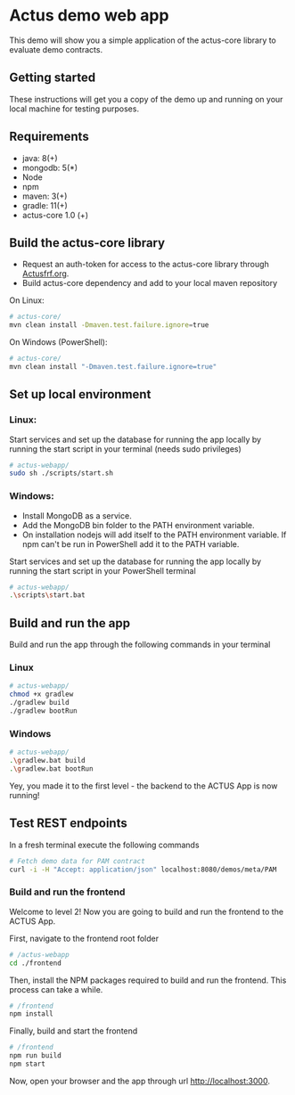 # Actus demo web app
This demo will show you a simple application of the actus-core library to evaluate demo contracts.

## Getting started
These instructions will get you a copy of the demo up and running on your local machine for testing purposes.

## Requirements

* java: 8(+)
* mongodb: 5(*)
* Node
* npm
* maven: 3(+)
* gradle: 11(+)
* actus-core 1.0 (+)


## Build the actus-core library

* Request an auth-token for access to the actus-core library through [Actusfrf.org](https://www.actusfrf.org/developers).
* Build actus-core dependency and add to your local maven repository

On Linux:
```sh
# actus-core/
mvn clean install -Dmaven.test.failure.ignore=true
```
On Windows (PowerShell):
```sh
# actus-core/
mvn clean install "-Dmaven.test.failure.ignore=true"
```

## Set up local environment

### Linux:

Start services and set up the database for running the app locally by running the start script in your terminal (needs sudo privileges)

```sh
# actus-webapp/
sudo sh ./scripts/start.sh
```

### Windows:
* Install MongoDB as a service.
* Add the MongoDB bin folder to the PATH environment variable.
* On installation nodejs will add itself to the PATH environment variable. If npm can't be run in PowerShell add it to the PATH variable.

Start services and set up the database for running the app locally by running the start script in your PowerShell terminal

```sh
# actus-webapp/
.\scripts\start.bat
```

## Build and run the app

Build and run the app through the following commands in your terminal

### Linux
```sh
# actus-webapp/
chmod +x gradlew
./gradlew build
./gradlew bootRun
```

### Windows
```sh
# actus-webapp/
.\gradlew.bat build
.\gradlew.bat bootRun
```

Yey, you made it to the first level - the backend to the ACTUS App is now running!


## Test REST endpoints

In a fresh terminal execute the following commands

```sh
# Fetch demo data for PAM contract
curl -i -H "Accept: application/json" localhost:8080/demos/meta/PAM
```


### Build and run the frontend

Welcome to level 2! Now you are going to build and run the frontend to the ACTUS App.

First, navigate to the frontend root folder

```sh
# /actus-webapp
cd ./frontend
```

Then, install the NPM packages required to build and run the frontend. This process can take a while.

```sh
# /frontend
npm install
```

Finally, build and start the frontend

```sh
# /frontend
npm run build
npm start
```

Now, open your browser and the app through url <a href="http://localhost:3000">http://localhost:3000</a>.

